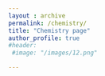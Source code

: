 ```yaml
---
layout : archive
permalink: /chemistry/
title: "Chemistry page"
author_profile: true
#header:
 #image: "/images/12.png"

---
```


